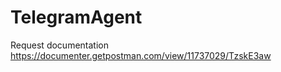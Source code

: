 # TelegramAgent

Request documentation </br>
https://documenter.getpostman.com/view/11737029/TzskE3aw
